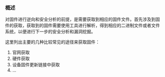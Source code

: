 ### 概述

对固件进行逆向和安全分析的前提，是需要获取到相应的固件文件。首先涉及到固件的获取，获取到的固件需要使用工具进行解析，得到相应的二进制文件或者文件系统，以便进行下一步的安全分析和漏洞挖掘。

这里列出主要的几种比较常见的途径来获取固件：

1. 官网获取
2. 硬件获取
3. 设备固件更新链接中获取
4. ...
